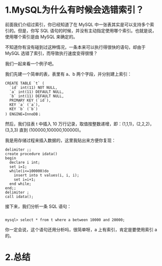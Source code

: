 # 1.MySQL为什么有时候会选错索引？

前面我们介绍过索引，你已经知道了在 MySQL 中一张表其实是可以支持多个索引的。但是，你写 SQL 语句的时候，并没有主动指定使用哪个索引。也就是说，使用哪个索引是由 MySQL 来确定的。

不知道你有没有碰到过这种情况，一条本来可以执行得很快的语句，却由于 MySQL 选错了索引，而导致执行速度变得很慢？

我们一起来看一个例子吧。

我们先建一个简单的表，表里有 a、b 两个字段，并分别建上索引：

    CREATE TABLE `t` (
      `id` int(11) NOT NULL,
      `a` int(11) DEFAULT NULL,
      `b` int(11) DEFAULT NULL,
      PRIMARY KEY (`id`),
      KEY `a` (`a`),
      KEY `b` (`b`)
    ) ENGINE=InnoDB；

然后，我们往表 t 中插入 10 万行记录，取值按整数递增，即：\(1,1,1\)，\(2,2,2\)，\(3,3,3\) 直到 \(100000,100000,100000\)。

我是用存储过程来插入数据的，这里我贴出来方便你复现：

```
delimiter ;;
create procedure idata()
begin
  declare i int;
  set i=1;
  while(i<=100000)do
    insert into t values(i, i, i);
    set i=i+1;
  end while;
end;;
delimiter ;
call idata();
```

接下来，我们分析一条 SQL 语句：

```

mysql> select * from t where a between 10000 and 20000;
```
你一定会说，这个语句还用分析吗，很简单呀，a 上有索引，肯定是要使用索引 a 的。

# 2.总结



